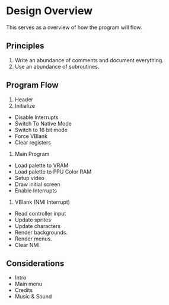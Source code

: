 # Design Overview

This serves as a overview of how the program will flow.

## Principles

1. Write an abundance of comments and document everything.
1. Use an abundance of subroutines.

## Program Flow

1. Header
1. Initialize
  - Disable Interrupts
  - Switch To Native Mode
  - Switch to 16 bit mode
  - Force VBlank
  - Clear registers
1. Main Program
  - Load palette to VRAM
  - Load palette to PPU Color RAM
  - Setup video
  - Draw initial screen
  - Enable Interrupts
1. VBlank (NMI Interrupt)
  - Read controller input
  - Update sprites
  - Update characters
  - Render backgrounds.
  - Render menus.
  - Clear NMI

## Considerations

  - Intro
  - Main menu
  - Credits
  - Music & Sound
